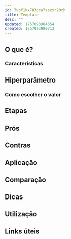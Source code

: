 ```yaml
---
id: 7vbf1kx783gca7sezxr20th
title: Template
desc: ""
updated: 1757093984354
created: 1757093980713
---
```


## O que é?

### Características

## Hiperparâmetro

### Como escolher o valor

## Etapas

## Prós

## Contras

## Aplicação

## Comparação

## Dicas

## Utilização

## Links úteis
